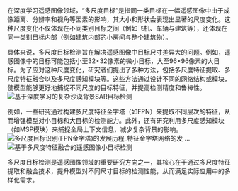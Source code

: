 
在深度学习遥感图像领域，“多尺度目标”是指同一类目标在一幅遥感图像中由于成像距离、分辨率和视角等因素的影响，其大小和形状会表现出显著的尺度变化。这种尺度变化不仅体现在不同类别目标之间（例如飞机、车辆与建筑等），还体现在同一类别目标内部（例如建筑内部的小房间与整个建筑物）。

具体来说，多尺度目标检测旨在解决遥感图像中目标尺寸差异大的问题。例如，遥感图像中的目标可能包括小至32×32像素的微小目标，大至96×96像素的大目标。为了应对这种尺度变化，研究者们提出了多种方法，包括多尺度特征提取、多尺度特征融合以及多尺度感知模块等。这些方法通过设计不同的网络结构或模块，使模型能够更好地捕捉不同尺度的目标特征，并提高检测精度和鲁棒性。
![基于深度学习的复杂沙漠背景SAR目标检测](https://oss.metaso.cn/metaso/thumbnail/3bd023ae950046aa3c4548edbfe58e64.jpg)

例如，一些研究通过构建多尺度特征金字塔（如FPN）来提取不同层次的特征，从而增强模型对小目标和大目标的检测能力。此外，还有研究利用多尺度感知模块（如MSP模块）来捕捉全局上下文信息，减少复杂背景的影响。
![多尺度目标识别(FPN金字塔)的发展历程_特征金字塔网络的发 …](https://oss.metaso.cn/metaso/thumbnail/428983c2a70c83feab20d8a95684a9ed.jpg)
![基于多尺度特征融合的遥感图像小目标检测](https://oss.metaso.cn/metaso/thumbnail/2bc40de3aa0560d4de687dea4d2f02e9.jpg)

多尺度目标检测是遥感图像领域的重要研究方向之一，其核心在于通过多尺度特征提取和融合技术，提升模型对不同尺寸目标的检测性能，从而满足实际应用中的多样化需求。


